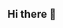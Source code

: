 ## Hi there 👋

<!--
**Hakhoa1705/Hakhoa1705** is a ✨ _special_ ✨ repository because its `README.md` (this file) appears on your GitHub profile.

Here are some ideas to get you started:

- 🔭 I’m currently working on Project Based Learning about Exchanging Books System
- 🌱 I’m currently learning ASP.NET
- 👯 I’m looking to collaborate on (not yet)
- 🤔 I’m looking for help with (nope_)
- 💬 Ask me about ...
- 📫 How to reach me: ...
- 😄 Pronouns: ...
- ⚡ Fun fact: ...
-->
